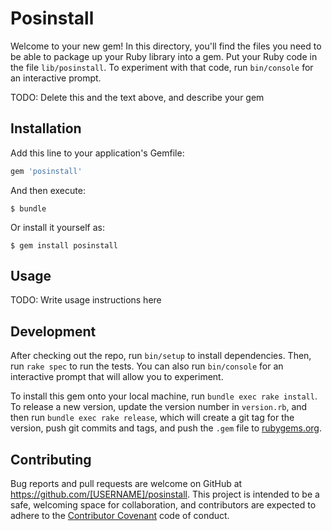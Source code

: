 # Posinstall

Welcome to your new gem! In this directory, you'll find the files you need to be able to package up your Ruby library into a gem. Put your Ruby code in the file `lib/posinstall`. To experiment with that code, run `bin/console` for an interactive prompt.

TODO: Delete this and the text above, and describe your gem

## Installation

Add this line to your application's Gemfile:

```ruby
gem 'posinstall'
```

And then execute:

    $ bundle

Or install it yourself as:

    $ gem install posinstall

## Usage

TODO: Write usage instructions here

## Development

After checking out the repo, run `bin/setup` to install dependencies. Then, run `rake spec` to run the tests. You can also run `bin/console` for an interactive prompt that will allow you to experiment.

To install this gem onto your local machine, run `bundle exec rake install`. To release a new version, update the version number in `version.rb`, and then run `bundle exec rake release`, which will create a git tag for the version, push git commits and tags, and push the `.gem` file to [rubygems.org](https://rubygems.org).

## Contributing

Bug reports and pull requests are welcome on GitHub at https://github.com/[USERNAME]/posinstall. This project is intended to be a safe, welcoming space for collaboration, and contributors are expected to adhere to the [Contributor Covenant](http://contributor-covenant.org) code of conduct.

